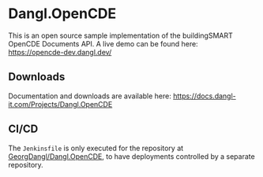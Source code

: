 # Dangl.OpenCDE
This is an open source sample implementation of the buildingSMART OpenCDE Documents API. A live demo can be found here:  
https://opencde-dev.dangl.dev/

## Downloads

Documentation and downloads are available here: https://docs.dangl-it.com/Projects/Dangl.OpenCDE

## CI/CD

The `Jenkinsfile` is only executed for the repository at [GeorgDangl/Dangl.OpenCDE](https://github.com/GeorgDangl/Dangl.OpenCDE), to have deployments controlled by a separate repository.
